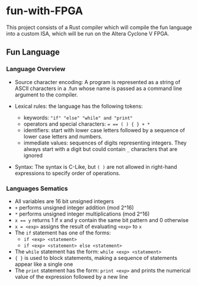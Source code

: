 # fun-with-FPGA

This project consists of a Rust compiler which will compile the fun language into a custom ISA, which will be run on the Altera Cyclone V FPGA. 

## Fun Language

### Language Overview

* Source character encoding: A program is represented as a string of ASCII characters in a .fun whose name is passed as a command line argument to the compiler.

* Lexical rules: the language has the following tokens:

  - keywords: `"if" "else" "while" and "print"`
  - operators and special characters: `= == ( ) { } + *`
  - identifiers: start with lower case letters followed by a sequence of lower case letters and numbers.
  - immediate values: sequences of digits representing integers. They always start with a digit but could contain `_` characters that are ignored

* Syntax: The syntax is C-Like, but `( )` are not allowed in right-hand expressions to specify order of operations.

### Languages Sematics

* All variables are 16 bit unsigned integers
* `+` performs unsigned integer addition (mod 2^16)
* `*` performs unsigned integer multiplications (mod 2^16)
* `x == y` returns 1 if x and y contain the same bit pattern and 0 otherwise
* `x = <exp>` assigns the result of evaluating `<exp>` to `x`
* The `if` statement has one of the forms:
  - `if <exp> <statement>`
  - `if <exp> <statement> else <statement>`
* The `while` statement has the form: `while <exp> <statement>`
* `{ }` is used to block statements, making a sequence of statements appear like a single one
* The `print` statement has the form: `print <exp>` and prints the numerical value of the expression followed by a new line
